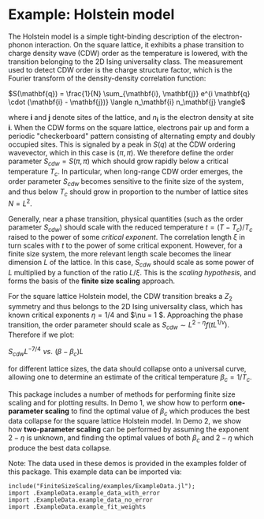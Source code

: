 # Example: Holstein model

The Holstein model is a simple tight-binding description of the electron-phonon interaction. On the square lattice, it exhibits a phase transition to charge density wave (CDW) order as the temperature is lowered, with the transition belonging to the 2D Ising universality class.  The measurement used to detect CDW order is the charge structure factor, which is the Fourier transform of the density-density correlation function:

$S(\mathbf{q}) = \frac{1}{N} \sum_{\mathbf{i}, \mathbf{j}} e^{i \mathbf{q} \cdot (\mathbf{i} - \mathbf{j})} \langle n_\mathbf{i} n_\mathbf{j} \rangle$

where $\mathbf{i}$ and  $\mathbf{j}$ denote sites of the lattice, and $n_\mathbf{i}$ is the electron density at site $\mathbf{i}$. When the CDW forms on the square lattice, electrons pair up and form a periodic "checkerboard" pattern consisting of alternating empty and doubly occupied sites. This is signaled by a peak in $S(q)$ at the CDW ordering wavevector, which in this case is $(\pi, \pi)$. We therefore define the order parameter $S_{cdw} = S(\pi, \pi)$ which should grow rapidly below a critical temperature $T_c$. In particular, when long-range CDW order emerges, the order parameter $S_{cdw}$ becomes sensitive to the finite size of the system, and thus below $T_c$ should grow in proportion to the number of lattice sites $N=L^2$.

Generally, near a phase transition, physical quantities (such as the order parameter $S_{cdw}$) should scale with the reduced temperature $t=(T-T_c)/T_c$ raised to the power of some *critical exponent*. The correlation length $\xi$ in turn scales with $t$ to the power of some critical exponent. However, for a finite size system, the more relevant length scale becomes the linear dimension $L$ of the lattice. In this case, $S_{cdw}$ should scale as some power of $L$ multiplied by a function of the ratio $L/\xi$. This is the *scaling hypothesis*, and forms the basis of the **finite size scaling** approach.

For the square lattice Holstein model, the CDW transition breaks a $Z_2$ symmetry and thus belongs to the 2D Ising universality class, which has known critical exponents $\eta = 1/4$ and $\nu = 1 $. Approaching the phase transition, the order parameter should scale as $S_{cdw} \sim L^{2 - \eta} f(t L^{1/\nu})$. Therefore if we plot:

$S_{cdw} L^{-7/4} \,\, vs. \,\, (\beta - \beta_c)L$

for different lattice sizes, the data should collapse onto a universal curve, allowing one to determine an estimate of the critical temperature $\beta_c = 1/T_c$.

This package includes a number of methods for performing finite size scaling and for plotting results. In Demo 1, we show how to perform **one-parameter scaling** to find the optimal value of $\beta_c$ which produces the best data collapse for the square lattice Holstein model. In Demo 2, we show how **two-parameter scaling** can be performed by assuming the exponent $2-\eta$ is unknown, and finding the optimal values of both $\beta_c$ and $2-\eta$ which produce the best data collapse. 

Note: The data used in these demos is provided in the examples folder of this package. This example data can be imported via:

```@repl
include("FiniteSizeScaling/examples/ExampleData.jl");
import .ExampleData.example_data_with_error
import .ExampleData.example_data_no_error
import .ExampleData.example_fit_weights
```